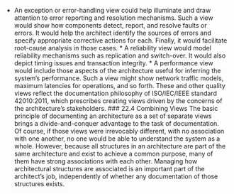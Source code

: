 *  An exception or error-handling view could help illuminate and draw attention to error reporting and resolution mechanisms. Such a view would show how components detect, report, and resolve faults or errors. It would help the architect identify the sources of errors and specify appropriate corrective actions for each. Finally, it would facilitate root-cause analysis in those cases. *  A reliability view would model reliability mechanisms such as replication and switch-over. It would also depict timing issues and transaction integrity. *  A performance view would include those aspects of the architecture useful for inferring the system’s performance. Such a view might show network traffic models, maximum latencies for operations, and so forth. These and other quality views reflect the documentation philosophy of ISO/IEC/IEEE standard 42010:2011, which prescribes creating views driven by the concerns of the architecture’s stakeholders. ### 22.4 Combining Views The basic principle of documenting an architecture as a set of separate views brings a divide-and-conquer advantage to the task of documentation. Of course, if those views were irrevocably different, with no association with one another, no one would be able to understand the system as a whole. However, because all structures in an architecture are part of the same architecture and exist to achieve a common purpose, many of them have strong associations with each other. Managing how architectural structures are associated is an important part of the architect’s job, independently of whether any documentation of those structures exists.